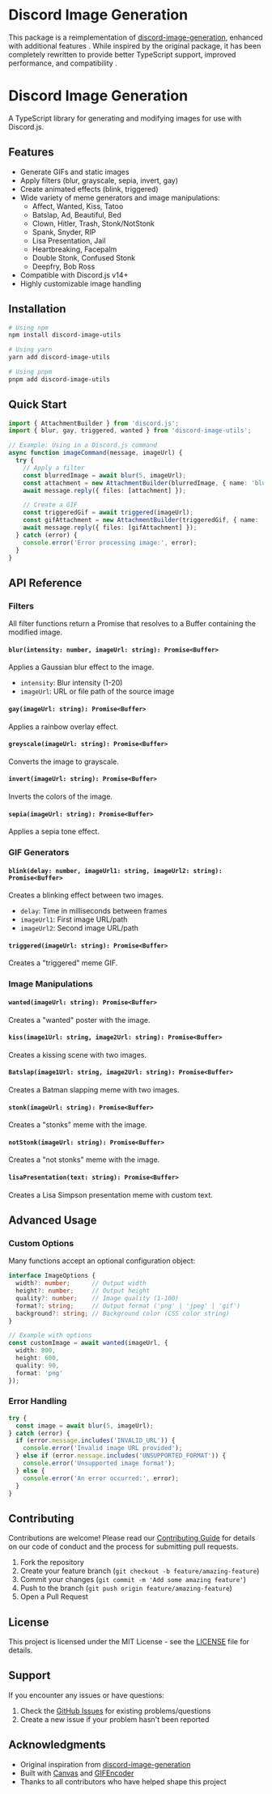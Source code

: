 # Discord Image Generation 
This package is a  reimplementation of [discord-image-generation](https://www.npmjs.com/package/discord-image-generation), enhanced with additional features . While inspired by the original package, it has been completely rewritten to provide better TypeScript support, improved performance, and compatibility .

# Discord Image Generation

A TypeScript library for generating and modifying images for use with Discord.js.

## Features

- Generate GIFs and static images
- Apply filters (blur, grayscale, sepia, invert, gay)
- Create animated effects (blink, triggered)
- Wide variety of meme generators and image manipulations:
  - Affect, Wanted, Kiss, Tatoo
  - Batslap, Ad, Beautiful, Bed
  - Clown, Hitler, Trash, Stonk/NotStonk
  - Spank, Snyder, RIP
  - Lisa Presentation, Jail
  - Heartbreaking, Facepalm
  - Double Stonk, Confused Stonk
  - Deepfry, Bob Ross
- Compatible with Discord.js v14+
- Highly customizable image handling

## Installation

```bash
# Using npm
npm install discord-image-utils

# Using yarn
yarn add discord-image-utils

# Using pnpm
pnpm add discord-image-utils
```

## Quick Start

```typescript
import { AttachmentBuilder } from 'discord.js';
import { blur, gay, triggered, wanted } from 'discord-image-utils';

// Example: Using in a Discord.js command
async function imageCommand(message, imageUrl) {
  try {
    // Apply a filter
    const blurredImage = await blur(5, imageUrl);
    const attachment = new AttachmentBuilder(blurredImage, { name: 'blurred.png' });
    await message.reply({ files: [attachment] });

    // Create a GIF
    const triggeredGif = await triggered(imageUrl);
    const gifAttachment = new AttachmentBuilder(triggeredGif, { name: 'triggered.gif' });
    await message.reply({ files: [gifAttachment] });
  } catch (error) {
    console.error('Error processing image:', error);
  }
}
```

## API Reference

### Filters

All filter functions return a Promise that resolves to a Buffer containing the modified image.

#### `blur(intensity: number, imageUrl: string): Promise<Buffer>`
Applies a Gaussian blur effect to the image.
- `intensity`: Blur intensity (1-20)
- `imageUrl`: URL or file path of the source image

#### `gay(imageUrl: string): Promise<Buffer>`
Applies a rainbow overlay effect.

#### `greyscale(imageUrl: string): Promise<Buffer>`
Converts the image to grayscale.

#### `invert(imageUrl: string): Promise<Buffer>`
Inverts the colors of the image.

#### `sepia(imageUrl: string): Promise<Buffer>`
Applies a sepia tone effect.

### GIF Generators

#### `blink(delay: number, imageUrl1: string, imageUrl2: string): Promise<Buffer>`
Creates a blinking effect between two images.
- `delay`: Time in milliseconds between frames
- `imageUrl1`: First image URL/path
- `imageUrl2`: Second image URL/path

#### `triggered(imageUrl: string): Promise<Buffer>`
Creates a "triggered" meme GIF.

### Image Manipulations

#### `wanted(imageUrl: string): Promise<Buffer>`
Creates a "wanted" poster with the image.

#### `kiss(image1Url: string, image2Url: string): Promise<Buffer>`
Creates a kissing scene with two images.

#### `Batslap(image1Url: string, image2Url: string): Promise<Buffer>`
Creates a Batman slapping meme with two images.

#### `stonk(imageUrl: string): Promise<Buffer>`
Creates a "stonks" meme with the image.

#### `notStonk(imageUrl: string): Promise<Buffer>`
Creates a "not stonks" meme with the image.

#### `lisaPresentation(text: string): Promise<Buffer>`
Creates a Lisa Simpson presentation meme with custom text.

## Advanced Usage

### Custom Options

Many functions accept an optional configuration object:

```typescript
interface ImageOptions {
  width?: number;      // Output width
  height?: number;     // Output height
  quality?: number;    // Image quality (1-100)
  format?: string;     // Output format ('png' | 'jpeg' | 'gif')
  background?: string; // Background color (CSS color string)
}

// Example with options
const customImage = await wanted(imageUrl, {
  width: 800,
  height: 600,
  quality: 90,
  format: 'png'
});
```

### Error Handling

```typescript
try {
  const image = await blur(5, imageUrl);
} catch (error) {
  if (error.message.includes('INVALID_URL')) {
    console.error('Invalid image URL provided');
  } else if (error.message.includes('UNSUPPORTED_FORMAT')) {
    console.error('Unsupported image format');
  } else {
    console.error('An error occurred:', error);
  }
}
```

## Contributing

Contributions are welcome! Please read our [Contributing Guide](CONTRIBUTING.md) for details on our code of conduct and the process for submitting pull requests.

1. Fork the repository
2. Create your feature branch (`git checkout -b feature/amazing-feature`)
3. Commit your changes (`git commit -m 'Add some amazing feature'`)
4. Push to the branch (`git push origin feature/amazing-feature`)
5. Open a Pull Request

## License

This project is licensed under the MIT License - see the [LICENSE](LICENSE) file for details.

## Support

If you encounter any issues or have questions:

1. Check the [GitHub Issues](https://github.com/GrishMahat/discord-image/issues) for existing problems/questions
2. Create a new issue if your problem hasn't been reported

## Acknowledgments

- Original inspiration from [discord-image-generation](https://www.npmjs.com/package/discord-image-generation)
- Built with [Canvas](https://www.npmjs.com/package/canvas) and [GIFEncoder](https://www.npmjs.com/package/gifencoder)
- Thanks to all contributors who have helped shape this project